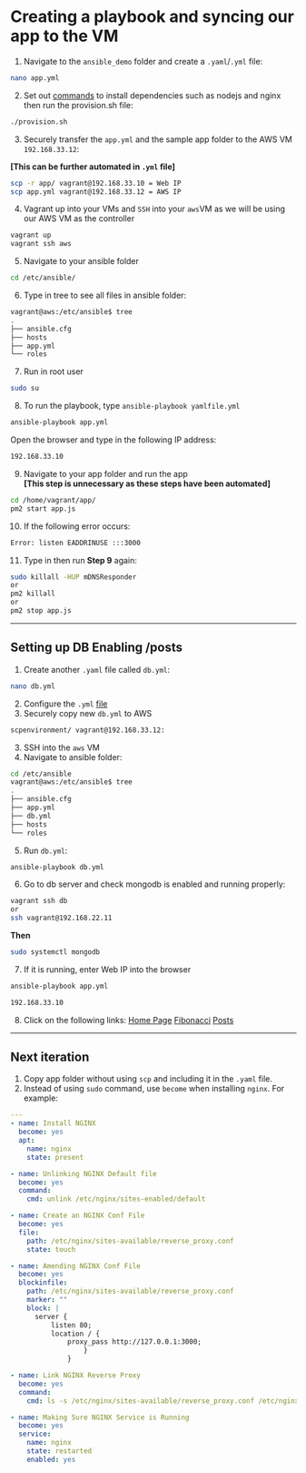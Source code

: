 # Creating a playbook and syncing our app to the VM

1. Navigate to the `ansible_demo` folder and create a `.yaml`/`.yml` file:
```bash
nano app.yml
```

2. Set out [commands](playbook.yml) to install dependencies such as nodejs and nginx then run the provision.sh file:
```bash
./provision.sh
```

3. Securely transfer the `app.yml` and the sample app folder to the AWS VM `192.168.33.12`:

**[This can be further automated in `.yml` file]**

```bash
scp -r app/ vagrant@192.168.33.10 = Web IP
scp app.yml vagrant@192.168.33.12 = AWS IP
```

4. Vagrant up into your VMs and `SSH` into your `aws`VM as we will be using our AWS VM as the controller
```bash
vagrant up
vagrant ssh aws
```

5. Navigate to your ansible folder
```bash
cd /etc/ansible/
```

6. Type in tree to see all files in ansible folder:
```bash
vagrant@aws:/etc/ansible$ tree
.
├── ansible.cfg
├── hosts
├── app.yml
└── roles
```

7. Run in root user
```bash
sudo su
```

8. To run the playbook, type `ansible-playbook yamlfile.yml`
```bash
ansible-playbook app.yml
```

Open the browser and type in the following IP address:
```bash
192.168.33.10
```

9. Navigate to your app folder and run the app\
**[This step is unnecessary as these steps have been automated]**
```bash
cd /home/vagrant/app/
pm2 start app.js
```

10. If the following error occurs:
```bash
Error: listen EADDRINUSE :::3000
```

11. Type in then run **Step 9** again:
```bash
sudo killall -HUP mDNSResponder
or 
pm2 killall
or
pm2 stop app.js
```
---

## Setting up DB Enabling /posts 
1. Create another `.yaml` file called `db.yml`:
```bash
nano db.yml
```
2. Configure the `.yml` [file](db.yml)
3. Securely copy new `db.yml` to AWS

```bash
scpenvironment/ vagrant@192.168.33.12:
```

3. SSH into the `aws` VM
4. Navigate to ansible folder:
```bash
cd /etc/ansible
vagrant@aws:/etc/ansible$ tree
.
├── ansible.cfg
├── app.yml
├── db.yml
├── hosts
└── roles
```
5. Run `db.yml`:
```bash
ansible-playbook db.yml
```

6. Go to db server and check mongodb is enabled and running properly:
```bash
vagrant ssh db
or 
ssh vagrant@192.168.22.11
```
**Then**
```bash
sudo systemctl mongodb
```

7. If it is running, enter Web IP into the browser
```bash
ansible-playbook app.yml
```
```bash
192.168.33.10
```
8. Click on the following links:
[Home Page](http://192.168.33.10)
[Fibonacci](http://192.168.33.10/fibonacci/10)
[Posts](http://192.168.33.10/posts)


---

## Next iteration
1. Copy app folder without using `scp` and including it in the `.yaml` file.
2. Instead of using `sudo` command, use `become` when installing `nginx`. For example:
```yaml
---
- name: Install NGINX 
  become: yes
  apt: 
    name: nginx
    state: present

- name: Unlinking NGINX Default file
  become: yes
  command:
    cmd: unlink /etc/nginx/sites-enabled/default

- name: Create an NGINX Conf File
  become: yes
  file:
    path: /etc/nginx/sites-available/reverse_proxy.conf
    state: touch

- name: Amending NGINX Conf File
  become: yes
  blockinfile:
    path: /etc/nginx/sites-available/reverse_proxy.conf
    marker: ""
    block: |
      server {
          listen 80;
          location / {
              proxy_pass http://127.0.0.1:3000;
                  }
              }

- name: Link NGINX Reverse Proxy
  become: yes
  command:
    cmd: ls -s /etc/nginx/sites-available/reverse_proxy.conf /etc/nginx/sites-enabled/reverse_proxy.conf

- name: Making Sure NGINX Service is Running
  become: yes
  service:
    name: nginx
    state: restarted
    enabled: yes
```
